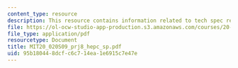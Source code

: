 ```yaml
---
content_type: resource
description: This resource contains information related to tech spec review for hepatitis.
file: https://ol-ocw-studio-app-production.s3.amazonaws.com/courses/20-020-introduction-to-biological-engineering-design-spring-2009/95b180448dcfc6c714ea1e6915c7e47e_MIT20_020S09_prj8_hepc_sp.pdf
file_type: application/pdf
resourcetype: Document
title: MIT20_020S09_prj8_hepc_sp.pdf
uid: 95b18044-8dcf-c6c7-14ea-1e6915c7e47e
---
```

